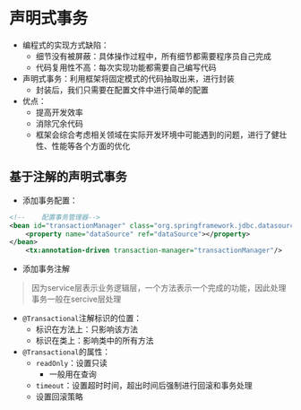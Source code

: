 # 声明式事务
- 编程式的实现方式缺陷：
	- 细节没有被屏蔽：具体操作过程中，所有细节都需要程序员自己完成
	- 代码复用性不高：每次实现功能都需要自己编写代码
- 声明式事务：利用框架将固定模式的代码抽取出来，进行封装
	- 封装后，我们只需要在配置文件中进行简单的配置
- 优点：
	- 提高开发效率
	- 消除冗余代码
	- 框架会综合考虑相关领域在实际开发环境中可能遇到的问题，进行了健壮性、性能等各个方面的优化

## 基于注解的声明式事务
- 添加事务配置：
```xml
<!--    配置事务管理器-->  
<bean id="transactionManager" class="org.springframework.jdbc.datasource.DataSourceTransactionManager">  
	<property name="dataSource" ref="dataSource"></property>  
</bean>  
	<tx:annotation-driven transaction-manager="transactionManager"/>
```
- 添加事务注解
> 因为service层表示业务逻辑层，一个方法表示一个完成的功能，因此处理事务一般在sercive层处理
- `@Transactional`注解标识的位置：
	- 标识在方法上：只影响该方法
	- 标识在类上：影响类中的所有方法
- `@Transactional`的属性：
	- `readOnly`：设置只读
		- 一般用在查询
	- `timeout`：设置超时时间，超出时间后强制进行回滚和事务处理
	- 设置回滚策略